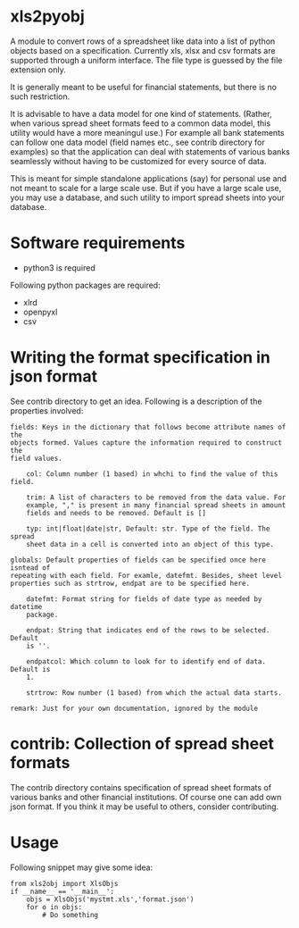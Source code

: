# xls2pyobj

A module to convert rows of a spreadsheet like data into a list of python
objects based on a specification. Currently xls, xlsx and csv formats are
supported through a uniform interface. The file type is guessed by the file
extension only.

It is generally meant to be  useful for financial statements, but there is no
such restriction.

It is advisable to have a data model for one kind of statements. (Rather, when
various spread sheet formats feed to a common data model, this utility would
have a more meaningul use.) For example all bank statements can follow one data
model (field names etc., see contrib directory for examples) so that the
application can deal with statements of various banks seamlessly without having
to be customized for every source of data.

This is meant for simple standalone applications (say) for personal use and not
meant to scale for a large scale use. But if you have a large scale use, you
may use a database, and such utility to import spread sheets into your
database.

# Software requirements

- python3 is required

Following python packages are required:

- xlrd
- openpyxl
- csv

# Writing the format specification in json format

See contrib directory to get an idea. Following is a description of the
properties involved:

    fields: Keys in the dictionary that follows become attribute names of the
    objects formed. Values capture the information required to construct the
    field values.

        col: Column number (1 based) in whchi to find the value of this field.

        trim: A list of characters to be removed from the data value. For
        example, "," is present in many financial spread sheets in amount
        fields and needs to be removed. Default is []

        typ: int|float|date|str, Default: str. Type of the field. The spread
        sheet data in a cell is converted into an object of this type.

    globals: Default properties of fields can be specified once here isntead of
    repeating with each field. For examle, datefmt. Besides, sheet level
    properties such as strtrow, endpat are to be specified here.

        datefmt: Format string for fields of date type as needed by datetime
        package.

        endpat: String that indicates end of the rows to be selected. Default
        is ''.

        endpatcol: Which column to look for to identify end of data. Default is
        1.

        strtrow: Row number (1 based) from which the actual data starts.

    remark: Just for your own documentation, ignored by the module



# contrib: Collection of spread sheet formats

The contrib directory contains specification of spread sheet formats of various
banks and other financial institutions. Of course one can add own json format.
If you think it may be useful to others, consider contributing.

# Usage

Following snippet may give some idea:

    from xls2obj import XlsObjs
    if __name__ == '__main__':
        objs = XlsObjs('mystmt.xls','format.json')
        for o in objs:
            # Do something
